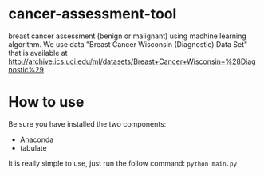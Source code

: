 # cancer-assessment-tool
breast cancer assessment (benign or malignant) using machine learning algorithm. We use data "Breast Cancer Wisconsin (Diagnostic) Data Set" that is available at http://archive.ics.uci.edu/ml/datasets/Breast+Cancer+Wisconsin+%28Diagnostic%29

# How to use
Be sure you have installed the two components:
* Anaconda
* tabulate

It is really simple to use, just run the follow command:
`python main.py`
